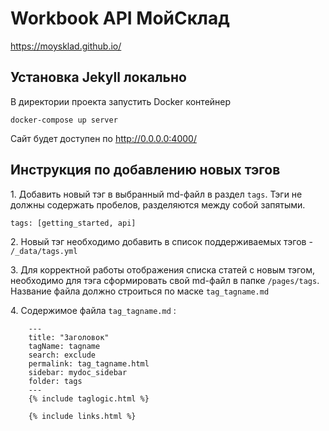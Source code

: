 # Workbook API МойСклад 
https://moysklad.github.io/

## Установка Jekyll локально
В директории проекта запустить Docker контейнер
```
docker-compose up server
```
Сайт будет доступен по http://0.0.0.0:4000/

## Инструкция по добавлению новых тэгов
1\. Добавить новый тэг в выбранный md-файл в раздел `tags`. Тэги не должны содержать пробелов, разделяются между собой запятыми. 
```
tags: [getting_started, api]
```

2\. Новый тэг необходимо добавить в список поддерживаемых тэгов - `/_data/tags.yml`

3\. Для корректной работы отображения списка статей с новым тэгом, необходимо для тэга сформировать свой md-файл в папке `/pages/tags`. Название файла должно строиться по маске `tag_tagname.md`

4\. Содержимое файла `tag_tagname.md` :
```
    ---
    title: "Заголовок"
    tagName: tagname
    search: exclude
    permalink: tag_tagname.html
    sidebar: mydoc_sidebar
    folder: tags
    ---
    {% include taglogic.html %}
    
    {% include links.html %}
```
